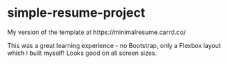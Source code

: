 # simple-resume-project

<p>My version of the template at https://minimalresume.carrd.co/</p>

<p>This was a great learning experience - no Bootstrap, only a Flexbox layout which I built myself! Looks good on all screen sizes.</p>
